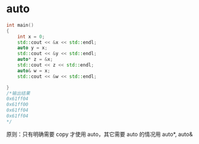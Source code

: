 # auto

```c++
int main()
{
    int x = 0;
    std::cout << &x << std::endl;
    auto y = x;
    std::cout << &y << std::endl;
    auto* z = &x;
    std::cout << z << std::endl;
    auto& w = x;
    std::cout << &w << std::endl;

}
/*输出结果
0x61ff04
0x61ff00
0x61ff04
0x61ff04
*/
```

原则：只有明确需要 copy 才使用 auto，其它需要 auto 的情况用 auto*, auto&

